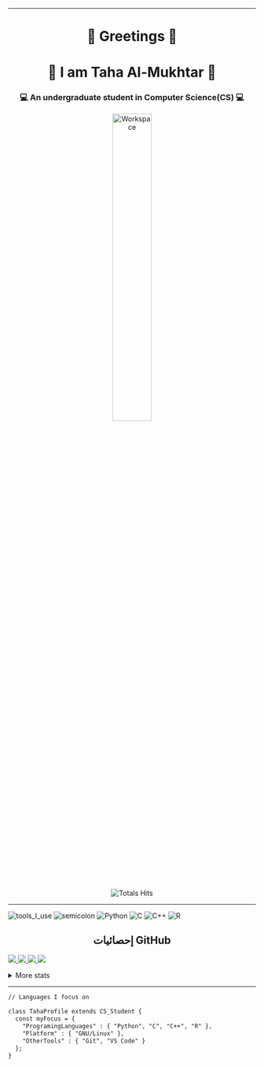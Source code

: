 

 
 


   


<hr></hr>

<h1 align="center">👋 Greetings 👋</h1>

<h1 align="center"> 👤 I am Taha Al-Mukhtar 👤 </h1>

<h3 align="center">💻 An undergraduate student in Computer Science(CS) 💻</h3>
<div align="center" width="50">
<img src="https://github.com/SP-XD/SP-XD/blob/main/images/dev-working_rounded.gif?raw=true" href="https://github.com/sp-xd" alt="Workspace"  width="40%"/><br> 
   
![Totals Hits](https://komarev.com/ghpvc/?username=Taha969&style=flat&color=orange&label=PROFILE+VIEWS)
</div>

---

![tools_I_use](https://img.shields.io/badge/-%F0%9F%9A%80%20Languages%20and%20Tools-orange )
![semicolon](https://img.shields.io/badge/-%3A-orange )
![Python](https://img.shields.io/badge/Python-3776AB?style=flat&logo=python&logoColor=white )
![C](https://img.shields.io/badge/C-A8B9CC?style=flat&logo=c&logoColor=black )
![C++](https://img.shields.io/badge/C%2B%2B-00599C?style=flat&logo=c%2B%2B&logoColor=white )
![R](https://img.shields.io/badge/R-276DC3?style=flat&logo=r&logoColor=white )

<h2 align="center">إحصائيات GitHub</h2>
<a  href="https://github.com/Taha969">

![](http://github-profile-summary-cards.vercel.app/api/cards/stats?username=Taha969&theme=algolia)
![](http://github-profile-summary-cards.vercel.app/api/cards/productive-time?username=Taha969&theme=algolia&utcOffset=8)
![](http://github-profile-summary-cards.vercel.app/api/cards/repos-per-language?username=Taha969&theme=algolia)
![](http://github-profile-summary-cards.vercel.app/api/cards/most-commit-language?username=Taha969&theme=algolia)

</a>

<details>
  <summary>More stats</summary>
  
![](http://github-profile-summary-cards.vercel.app/api/cards/profile-details?username=Taha969&theme=algolia)

</details>
  
<hr></hr>


```markdown
// Languages I focus on

class TahaProfile extends CS_Student { 
  const myFocus = {  
    "ProgramingLanguages" : { "Python", "C", "C++", "R" },
    "Platform" : { "GNU/Linux" },
    "OtherTools" : { "Git", "VS Code" }
  };
}
